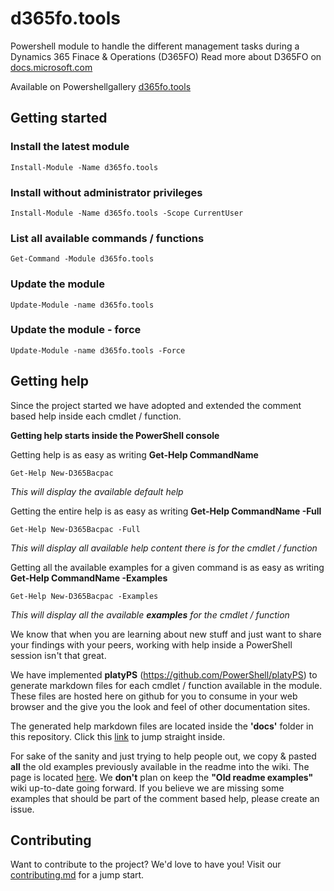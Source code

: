 ﻿# **d365fo.tools**
Powershell module to handle the different management tasks during a Dynamics 365 Finace & Operations (D365FO)
Read more about D365FO on [docs.microsoft.com](https://docs.microsoft.com/en-us/dynamics365/unified-operations/fin-and-ops/index)

Available on Powershellgallery
[d365fo.tools](https://www.powershellgallery.com/packages/d365fo.tools)

## **Getting started**
### **Install the latest module**
```
Install-Module -Name d365fo.tools
```

### **Install without administrator privileges**
```
Install-Module -Name d365fo.tools -Scope CurrentUser
```
### **List all available commands / functions**

```
Get-Command -Module d365fo.tools
```

### **Update the module**

```
Update-Module -name d365fo.tools
```

### **Update the module - force**

```
Update-Module -name d365fo.tools -Force
```
## **Getting help**

Since the project started we have adopted and extended the comment based help inside each cmdlet / function. 

**Getting help starts inside the PowerShell console**

Getting help is as easy as writing **Get-Help CommandName**

```
Get-Help New-D365Bacpac
```

*This will display the available default help*

Getting the entire help is as easy as writing **Get-Help CommandName -Full**

```
Get-Help New-D365Bacpac -Full
```

*This will display all available help content there is for the cmdlet / function*

Getting all the available examples for a given command is as easy as writing **Get-Help CommandName -Examples**

```
Get-Help New-D365Bacpac -Examples
```

*This will display all the available **examples** for the cmdlet / function* 

We know that when you are learning about new stuff and just want to share your findings with your peers, working with help inside a PowerShell session isn't that great.

We have implemented **platyPS** (https://github.com/PowerShell/platyPS) to generate markdown files for each cmdlet / function available in the module. These files are hosted here on github for you to consume in your web browser and the give you the look and feel of other documentation sites.

The generated help markdown files are located inside the **'docs'** folder in this repository. Click this [link](https://github.com/d365collaborative/d365fo.tools/tree/master/docs) to jump straight inside.

For sake of the sanity and just trying to help people out, we copy & pasted **all** the old examples previously available in the readme into the wiki. The page is located [here](https://github.com/d365collaborative/d365fo.tools/wiki/Old-readme-examples). We **don't** plan on keep the **"Old readme examples"** wiki up-to-date going forward. If you believe we are missing some examples that should be part of the comment based help, please create an issue.

## Contributing

Want to contribute to the project? We'd love to have you! Visit our [contributing.md](https://github.com/d365collaborative/d365fo.tools/blob/master/contributing.md) for a jump start.